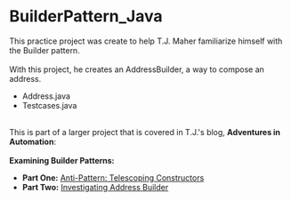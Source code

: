# BuilderPattern_Java
This practice project was create to help T.J. Maher familiarize himself with the Builder pattern. <br><br>
With this project, he creates an AddressBuilder, a way to compose an address.
<ul>
<li><a href:"https://github.com/tjmaher/BuilderPattern_Java/blob/master/BuilderPattern_Java/src/src/test/java/com/tmaher/builderpattern/Address.java">Address.java</a></li>
<li><a href:"https://github.com/tjmaher/BuilderPattern_Java/blob/master/BuilderPattern_Java/src/src/test/java/com/tmaher/builderpattern/Testcases.java">Testcases.java</a></li>
</ul><br>
This is part of a larger project that is covered in T.J.'s blog, <b>Adventures in Automation</b>:<br><br>
<b>Examining Builder Patterns:</b>
<ul>
<li><b>Part One:</b>&nbsp;<a href="http://www.tjmaher.com/2016/04/why-use-builder-pattern-examples-of.html">Anti-Pattern: Telescoping Constructors</a></li>
<li><b>Part Two:</b>&nbsp;<a href="http://www.tjmaher.com/2016/05/addressbuilder-builder-pattern-example.html">Investigating Address Builder</a></li>
</ul>
